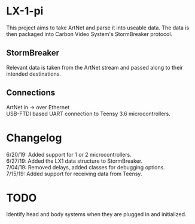 # LX-1-pi
This project aims to take ArtNet and parse it into useable data.  The data is then packaged into Carbon Video System's StormBreaker protocol.

## StormBreaker
Relevant data is taken from the ArtNet stream and passed along to their intended destinations.

## Connections
ArtNet in -> over Ethernet \
USB-FTDI based UART connection to Teensy 3.6 microcontrollers.

# Changelog
6/20/19:  Added support for 1 or 2 microcontrollers.\
6/27/19:  Added the LX1 data structure to StormBreaker. \
7/04/19:  Removed delays, added classes for debugging options. \
7/15/19:  Added support for receiving data from Teensy.

# TODO
Identify head and body systems when they are plugged in and initialized.
